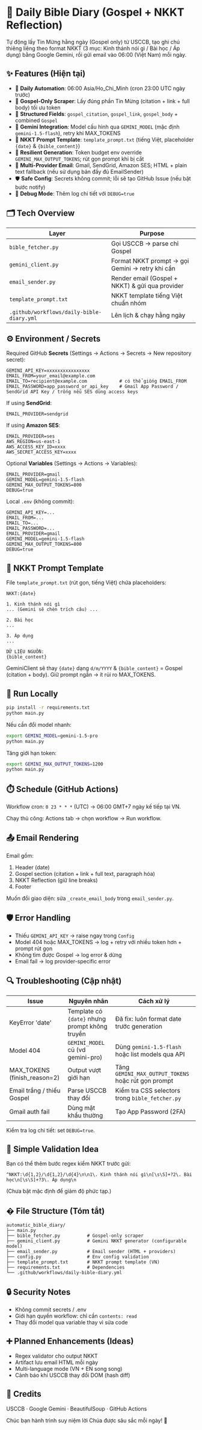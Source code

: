 # 📖 Daily Bible Diary (Gospel + NKKT Reflection)

Tự động lấy Tin Mừng hằng ngày (Gospel only) từ USCCB, tạo ghi chú thiêng liêng theo format NKKT (3 mục: Kinh thánh nói gì / Bài học / Áp dụng) bằng Google Gemini, rồi gửi email vào 06:00 (Việt Nam) mỗi ngày.

## ✨ Features (Hiện tại)

- 🌅 **Daily Automation**: 06:00 Asia/Ho_Chi_Minh (cron 23:00 UTC ngày trước)
- 📖 **Gospel-Only Scraper**: Lấy đúng phần Tin Mừng (citation + link + full body) tối ưu token
- 🧩 **Structured Fields**: `gospel_citation`, `gospel_link`, `gospel_body` + combined `Gospel`
- 🤖 **Gemini Integration**: Model cấu hình qua `GEMINI_MODEL` (mặc định `gemini-1.5-flash`), retry khi MAX_TOKENS
- 📝 **NKKT Prompt Template**: `template_prompt.txt` (tiếng Việt, placeholder `{date}` & `{bible_content}`)
- 🔁 **Resilient Generation**: Token budget env override `GEMINI_MAX_OUTPUT_TOKENS`; rút gọn prompt khi bị cắt
- 📧 **Multi-Provider Email**: Gmail, SendGrid, Amazon SES; HTML + plain text fallback (nếu sử dụng bản đầy đủ EmailSender)
- 🛡️ **Safe Config**: Secrets không commit; lỗi sẽ tạo GitHub Issue (nếu bật bước notify)
- 🐞 **Debug Mode**: Thêm log chi tiết với `DEBUG=true`

## 🗂️ Tech Overview

| Layer                                     | Purpose                                           |
| ----------------------------------------- | ------------------------------------------------- |
| `bible_fetcher.py`                        | Gọi USCCB -> parse chỉ Gospel                     |
| `gemini_client.py`                        | Format NKKT prompt -> gọi Gemini -> retry khi cần |
| `email_sender.py`                         | Render email (Gospel + NKKT) & gửi qua provider   |
| `template_prompt.txt`                     | NKKT template tiếng Việt chuẩn nhóm               |
| `.github/workflows/daily-bible-diary.yml` | Lên lịch & chạy hằng ngày                         |

## ⚙️ Environment / Secrets

Required GitHub **Secrets** (Settings → Actions → Secrets → New repository secret):

```
GEMINI_API_KEY=xxxxxxxxxxxxxxxx
EMAIL_FROM=your_email@example.com
EMAIL_TO=recipient@example.com            # có thể giống EMAIL_FROM
EMAIL_PASSWORD=app_password_or_api_key    # Gmail App Password / SendGrid API Key / trống nếu SES dùng access keys
```

If using **SendGrid**:

```
EMAIL_PROVIDER=sendgrid
```

If using **Amazon SES**:

```
EMAIL_PROVIDER=ses
AWS_REGION=us-east-1
AWS_ACCESS_KEY_ID=xxxx
AWS_SECRET_ACCESS_KEY=xxxx
```

Optional **Variables** (Settings → Actions → Variables):

```
EMAIL_PROVIDER=gmail
GEMINI_MODEL=gemini-1.5-flash
GEMINI_MAX_OUTPUT_TOKENS=800
DEBUG=true
```

Local `.env` (không commit):

```
GEMINI_API_KEY=...
EMAIL_FROM=...
EMAIL_TO=...
EMAIL_PASSWORD=...
EMAIL_PROVIDER=gmail
GEMINI_MODEL=gemini-1.5-flash
GEMINI_MAX_OUTPUT_TOKENS=800
DEBUG=true
```

## 🧠 NKKT Prompt Template

File `template_prompt.txt` (rút gọn, tiếng Việt) chứa placeholders:

```
NKKT:{date}

1. Kinh thánh nói gì
... (Gemini sẽ chèn trích câu) ...

2. Bài học
...

3. Áp dụng
...

DỮ LIỆU NGUỒN:
{bible_content}
```

GeminiClient sẽ thay `{date}` dạng `d/m/YYYY` & `{bible_content}` = Gospel (citation + body). Giữ prompt ngắn → ít rủi ro MAX_TOKENS.

## 🚀 Run Locally

```bash
pip install -r requirements.txt
python main.py
```

Nếu cần đổi model nhanh:

```bash
export GEMINI_MODEL=gemini-1.5-pro
python main.py
```

Tăng giới hạn token:

```bash
export GEMINI_MAX_OUTPUT_TOKENS=1200
python main.py
```

## ⏱️ Schedule (GitHub Actions)

Workflow cron: `0 23 * * *` (UTC) → 06:00 GMT+7 ngày kế tiếp tại VN.

Chạy thủ công: Actions tab → chọn workflow → Run workflow.

## 📤 Email Rendering

Email gồm:

1. Header (date)
2. Gospel section (citation + link + full text, paragraph hóa)
3. NKKT Reflection (giữ line breaks)
4. Footer

Muốn đổi giao diện: sửa `_create_email_body` trong `email_sender.py`.

## 🛡️ Error Handling

- Thiếu `GEMINI_API_KEY` → raise ngay trong `Config`
- Model 404 hoặc MAX_TOKENS → log + retry với nhiều token hơn + prompt rút gọn
- Không tìm được Gospel → log error & dừng
- Email fail → log provider-specific error

## 🔍 Troubleshooting (Cập nhật)

| Issue                        | Nguyên nhân                                    | Cách xử lý                                          |
| ---------------------------- | ---------------------------------------------- | --------------------------------------------------- |
| KeyError 'date'              | Template có `{date}` nhưng prompt không truyền | Đã fix: luôn format date trước generation           |
| Model 404                    | `GEMINI_MODEL` cũ (vd gemini-pro)              | Dùng `gemini-1.5-flash` hoặc list models qua API    |
| MAX_TOKENS (finish_reason=2) | Output vượt giới hạn                           | Tăng `GEMINI_MAX_OUTPUT_TOKENS` hoặc rút gọn prompt |
| Email trắng / thiếu Gospel   | Parse USCCB thay đổi                           | Kiểm tra CSS selectors trong `bible_fetcher.py`     |
| Gmail auth fail              | Dùng mật khẩu thường                           | Tạo App Password (2FA)                              |

Kiểm tra log chi tiết: set `DEBUG=true`.

## 🧪 Simple Validation Idea

Bạn có thể thêm bước regex kiểm NKKT trước gửi:

```
^NKKT:\d{1,2}/\d{1,2}/\d{4}\n\n1\. Kinh thánh nói gì\n[\s\S]+?2\. Bài học\n[\s\S]+?3\. Áp dụng\n
```

(Chưa bật mặc định để giảm độ phức tạp.)

## � File Structure (Tóm tắt)

```
automatic_bible_diary/
├── main.py
├── bible_fetcher.py          # Gospel-only scraper
├── gemini_client.py          # Gemini NKKT generator (configurable model)
├── email_sender.py           # Email sender (HTML + providers)
├── config.py                 # Env config validation
├── template_prompt.txt       # NKKT prompt template (VN)
├── requirements.txt          # Dependencies
└── .github/workflows/daily-bible-diary.yml
```

## 🔒 Security Notes

- Không commit secrets / .env
- Giới hạn quyền workflow: chỉ cần `contents: read`
- Thay đổi model qua variable thay vì sửa code

## ➕ Planned Enhancements (Ideas)

- Regex validator cho output NKKT
- Artifact lưu email HTML mỗi ngày
- Multi-language mode (VN + EN song song)
- Cảnh báo khi USCCB thay đổi DOM (hash diff)

## 🙏 Credits

USCCB · Google Gemini · BeautifulSoup · GitHub Actions

Chúc bạn hành trình suy niệm lời Chúa được sâu sắc mỗi ngày! 🌟
